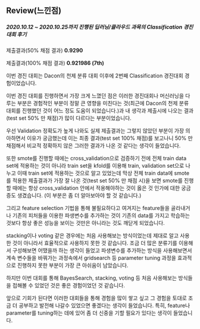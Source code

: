 ## Review(느낀점)

##### 2020.10.12 ~ 2020.10.25까지 진행된 딥러닝/클라우드 과목의 Classification 경진대회 후기



제출결과(50% 채점 결과) **0.9290**

제출결과(100% 채점 결과) **0.921986 (7th)**



이번 경진 대회는 Dacon의 천제 분류 대회 이후에 2번째 Classification 경진대회 경험이었습니다.

이번 경진 대회를 진행하면서 가장 크게 느꼈던 점은 이러한 경진대회나 머신러닝을 다루는 부분은 경험적인 부분이 정말 큰 영향을 미친다는 것(최근에 Dacon의 천제 분류 대회를 진행했던 것이 어느 정도 도움이 되었습니다.)과 내 생각과 제출시에 나오는 결과(test set 50% 만 채점)가 많이 다르다는 부분이었습니다.

우선 Validation 정확도가 높게 나와도 실제 제출결과는 그렇지 않았던 부분이 가장 의아하면서 이유가 궁금했는데 이는 최종 결과(test set 100% 채점)를 보고나니 50% 만 채점해서 비교적 정확하지 않은 그러한 결과가 나온 것 같다는 생각이 들었습니다.

또한 smote를 진행할 때에는 cross_validation으로 검증하기 전에 전체 train data set에 적용하는 것이 아니라 train set을 kfold를 이용해 train, validation set으로 나누고 이때 train set에 적용하는 것으로 알고 있었는데 막상 전체 train data에 smote를 적용한 제출결과가 가장 잘 나온 것(test set 50% 만 채점 시)을 보면 smote를 진행할 때에는 항상 cross_validation 안에서 적용해야하는 것이 옳은 것 인가에 대한 궁금증도 생겼습니다. (이 부분은 좀 더 알아보아야 할 것 같습니다.)

그리고 feature selection 기법을 통해 불필요하다고 여겨지는 feature들을 골라내거나 기존의 피처들을 이용한 파생변수를 추가하는 것이 기존의 data를 가지고 학습하는 것보다 항상 좋은 성능을 보이는 것만은 아니라는 것도 깨닫게 되었습니다.

stacking이나 voting 같은 경우에는 처음 사용해보는 방식이었는데 제대로 알고 사용한 것이 아니라서 효율적으로 사용하지 못한 것 같습니다.  조금 더 많은 분류기를 이용해서 구성해보면 어땠을까 하는 생각이 들었고 파생변수를 추가하는 방식을 사용해보면서 계속 변수들을 바꿔가는 과정속에서 gridsearch 등 parameter tuning 과정을 효과적으로 진행하지 못한 부분이 가장 큰 아쉬움이 남았습니다. 

하지만 이번 대회를 통해 BayesSearch, stacking, voting 등 처음 사용해보는 방식들을 접해볼 수 있었던 것은 좋은 경험이었던 것 같습니다.

앞으로 기회가 된다면 이러한 대회들을 통해 경험을 많이 쌓고 싶고 그 경험을 토대로 조금 더 공부하고 발전해 나갈수 있었으면 좋겠다는 생각이 들었습니다. 특히, feature나 parameter를 tuning하는 데에 있어 좀 더 신중을 기할 필요가 있다는 생각이 들었습니다.